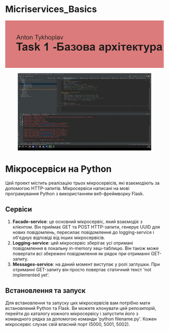 # Micriservices_Basics
<img src="https://github.com/mrotonik/mrotonik/blob/master/header.png" alt="альтернативный текст">
<figure>
  <img src="https://github.com/mrotonik/mrotonik/blob/master/edit.gif" />
</figure>
<h1>Мікросервіси на Python</h1>

<p>Цей проект містить реалізацію трьох мікросервісів, які взаємодіють за допомогою HTTP-запитів. Мікросервіси написані на мові програмування Python з використанням веб-фреймворку Flask.</p>

<h2>Сервіси</h2>

<ol>
<li><strong>Facade-service</strong>: це основний мікросервіс, який взаємодіє з клієнтом. Він приймає GET та POST HTTP-запити, генерує UUID для нових повідомлень, пересилає повідомлення до logging-service і об'єднує відповіді від інших мікросервісів.</li>
<li><strong>Logging-service</strong>: цей мікросервіс зберігає усі отримані повідомлення в локальну in-memory хеш-таблицю. Він також може повертати всі збережені повідомлення як рядок при отриманні GET-запиту.</li>
<li><strong>Messages-service</strong>: на даний момент виступає у ролі заглушки. При отриманні GET-запиту він просто повертає статичний текст 'not implemented yet'.</li>
</ol>

<h2>Встановлення та запуск</h2>

<p>Для встановлення та запуску цих мікросервісів вам потрібно мати встановлений Python та Flask. Ви можете клонувати цей репозиторій, перейти до каталогу кожного мікросервісу і запустити його з командного рядка за допомогою команди 'python filename.py'. Кожен мікросервіс слухає свій власний порт (5000, 5001, 5002).</p>

